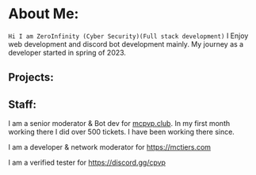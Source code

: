 # About Me:

`Hi I am ZeroInfinity (Cyber Security)(Full stack development)`
I Enjoy web development and discord bot development mainly. My journey as a developer started in spring of 2023.

## Projects:

## Staff:

I am a senior moderator & Bot dev for [mcpvp.club](https://discord.com/invite/cWUgYP7fvE). In my first month working there I did over 500 tickets. I have been working there since.

I am a developer & network moderator for https://mctiers.com

I am a verified tester for https://discord.gg/cpvp
